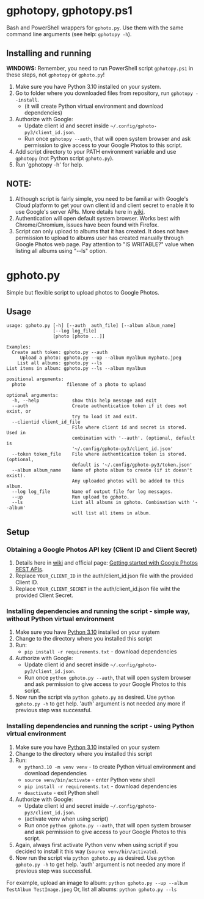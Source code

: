 # gphotopy, gphotopy.ps1
Bash and PowerShell wrappers for `gphoto.py`. Use them with the same command line arguments (see help: `gphotopy -h`).

## Installing and running
**WINDOWS:** Remember, you need to run PowerShell script `gphotopy.ps1` in these steps, not `gphotopy` or `gphoto.py`!
1. Make sure you have Python 3.10 installed on your system.
2. Go to folder where you downloaded files from repository, run `gphotopy --install`.
   - (it will create Python virtual environment and download dependencies)
3. Authorize with Google:
   - Update client id and secret inside `~/.config/gphoto-py3/client_id.json`.
   - Run once `gphotopy --auth`, that will open system browser and ask permission to give access to your Google Photos to this script.
4. Add script directory to your PATH environment variable and use `gphotopy` (not Python script `gphoto.py`).
5. Run 'gphotopy -h' for help.

## NOTE:
1. Although script is fairly simple, you need to be familiar with Google's Cloud platform to get your own client id and client secret to enable it to use Google's server APIs. More details here in [wiki](https://github.com/kalabic/gphotos-upload-py3/wiki#google-photos-api-prerequisites).
2. Authentication will open default system browser. Works best with Chrome/Chromium, issues have been found with Firefox.
3. Script can only upload to albums that it has created. It does not have permission to upload to albums user has created manually through Google Photos web page. Pay attention to "IS WRITABLE?" value when listing all albums using "--ls" option.

# gphoto.py
Simple but flexible script to upload photos to Google Photos.

## Usage 

```
usage: gphoto.py [-h] [--auth  auth_file] [--album album_name]
                 [--log log_file]
                 [photo [photo ...]]

Examples:
  Create auth token: gphoto.py --auth
     Upload a photo: gphoto.py --up --album myalbum myphoto.jpeg
    List all albums: gphoto.py --ls
List items in album: gphoto.py --ls --album myalbum

positional arguments:
  photo               filename of a photo to upload

optional arguments:
  -h, --help            show this help message and exit
  --auth                Create authentication token if it does not exist, or
                        try to load it and exit.
  --clientid client_id_file
                        File where client id and secret is stored. Used in
                        combination with '--auth'. (optional, default is
                        '~/.config/gphoto-py3/client_id.json'
  --token token_file    File where authentication token is stored. (optional,
                        default is '~/.config/gphoto-py3/token.json'
  --album album_name    Name of photo album to create (if it doesn't exist).
                        Any uploaded photos will be added to this album.
  --log log_file        Name of output file for log messages.
  --up                  Run upload to gphoto.
  --ls                  List all albums in gphoto. Combination with '--album'
                        will list all items in album.
```

## Setup

### Obtaining a Google Photos API key (Client ID and Client Secret)

1. Details here in [wiki](https://github.com/kalabic/gphotos-upload-py3/wiki#google-photos-api-prerequisites) and official page: [Getting started with Google Photos REST APIs](https://developers.google.com/photos/library/guides/get-started).
2. Replace `YOUR_CLIENT_ID` in the auth/client_id.json file with the provided Client ID.
3. Replace `YOUR_CLIENT_SECRET` in the auth/client_id.json file wiht the provided Client Secret.

### Installing dependencies and running the script - simple way, without Python virtual environment

1. Make sure you have [Python 3.10](https://www.python.org/downloads/) installed on your system
2. Change to the directory where you installed this script
3. Run:
   - `pip install -r requirements.txt` - download dependencies
4. Authorize with Google:
   - Update client id and secret inside `~/.config/gphoto-py3/client_id.json`.
   - Run once `python gphoto.py --auth`, that will open system browser and ask permission to give access to your Google Photos to this script.
5. Now run the script via `python gphoto.py` as desired. Use `python gphoto.py -h` to get help. 'auth' argument is not needed any more if previous step was successful.

### Installing dependencies and running the script - using Python virtual environment

1. Make sure you have [Python 3.10](https://www.python.org/downloads/) installed on your system
2. Change to the directory where you installed this script
3. Run:
   - `python3.10 -m venv venv` - to create Python virtual environment and download dependencies
   - `source venv/bin/activate` - enter Python venv shell
   - `pip install -r requirements.txt` - download dependencies
   - `deactivate` - exit Python shell
4. Authorize with Google:
   - Update client id and secret inside `~/.config/gphoto-py3/client_id.json`.
   - (activate venv when using script)
   - Run once `python gphoto.py --auth`, that will open system browser and ask permission to give access to your Google Photos to this script.
5. Again, always first activate Python venv when using script if you decided to install it this way (`source venv/bin/activate`).
6. Now run the script via `python gphoto.py` as desired. Use `python gphoto.py -h` to get help. 'auth' argument is not needed any more if previous step was successful.

For example, upload an image to album: `python gphoto.py --up --album TestAlbum TestImage.jpeg`
Or, list all albums: `python gphoto.py --ls`
